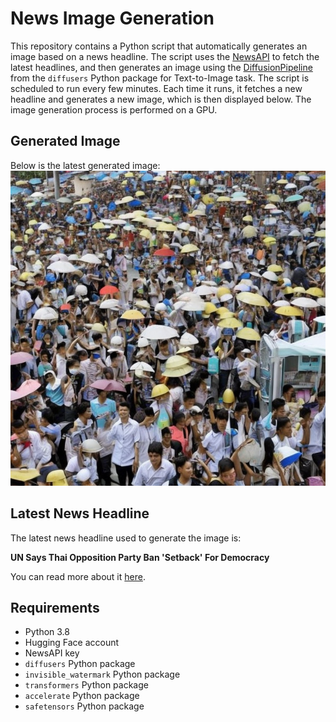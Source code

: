 # News Image Generation
This repository contains a Python script that automatically generates an image based on a news headline. The script uses the [NewsAPI](https://newsapi.org/) to fetch the latest headlines, and then generates an image using the [DiffusionPipeline](https://github.com/huggingface/diffusers) from the `diffusers` Python package for Text-to-Image task.
The script is scheduled to run every few minutes. Each time it runs, it fetches a new headline and generates a new image, which is then displayed below. The image generation process is performed on a GPU.

## Generated Image
Below is the latest generated image:
![Generated Image](image.png)

## Latest News Headline
The latest news headline used to generate the image is:

**UN Says Thai Opposition Party Ban 'Setback' For Democracy**

You can read more about it [here](https://news.google.com/rss/articles/CBMingFBVV95cUxNcjQwYnE0dkhkajBkWndxR0NSLUJTWHE1cFZobjBtWUJHRTZmbzhQaTJ3VGJBaUFDYVUtSndnTGFGVmZNU2JhbTZudVhmamk4N3BKMGhHN1R3bWtOTkIzUE5nVXZfZVdnWk5vdEtfSjNvRVZtRVgyTTFQY1p2T3d5YWVmdDBNVnZKcVYxUWZrQXoxajZ6RVItWkZ4S3VnZ9IBngFBVV95cUxPQUI4Nm1mTVdick9RWTg5MGw2LXVidHBzR05WNHZfellPZkYwMmlHQ2hFa19lVU1nc2k3X1hDb0FmajM3LS1oMmpGdkxSRDZta3VtYXVBaGhMLTRUUm90R2dVZ2VUekY5SDNNVTM4S0kyUUdpeFkxWEZvRFBfTE1tVXZmY2dOcWZ1akxwSDFTZGRZZG4yaDk1RV9YaE1HQQ?oc=5).

## Requirements
- Python 3.8
- Hugging Face account
- NewsAPI key
- `diffusers` Python package
- `invisible_watermark` Python package
- `transformers` Python package
- `accelerate` Python package
- `safetensors` Python package
